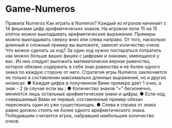 # Game-Numeros

 Правила Numeros
Как играть в Numeros?
Каждый из игроков начинает с 14 фишками цифр арифметических знаков. На игровом поле 15 на 15 клеток можно выкладывать арифметические выражения. Примеры можно выкладывать сверху вниз или слева направо. От того, насколько длинный и сложный пример вы выложите, зависит количество очков.
Что можно сделать за ход?
За один ход нужно постараться потратить как можно больше ваших фишек с цифрами и знаками, имеющихся у вас. Из них следует выложить математически верное равенство, которое обязано содержать в себе знак равенства и не более одного знака по каждую сторону от него. Стратегия игры Numeros заключается не только в составлении максимально длинных выражений, но и других нюансах:
● Каждая цифра в полученном Вами примере дает 1 очко, а знак - 2 (в случае если вы ;
● Количество знаков “=” бесконечно, меняются лишь остальные арифметические знаки и цифры;
● Если ход, совершаемый Вами не первый, составленный пример обязан пересекать один из уже существующих.
● Слева и справа от знака равно должно стоять не более одного арифметического знака.
Победившим считается игрок, набравший наибольшее количество очков.
   
 